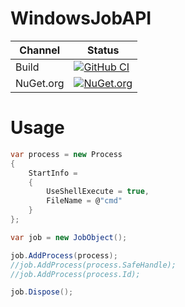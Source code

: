 # WindowsJobAPI

Channel | Status
-|-
Build | [![GitHub CI](https://github.com/HMBSbige/WindowsJobAPI/workflows/GitHub%20CI/badge.svg)](https://github.com/HMBSbige/WindowsJobAPI/actions)
NuGet.org | [![NuGet.org](https://img.shields.io/nuget/v/WindowsJobAPI.svg)](https://www.nuget.org/packages/WindowsJobAPI/)

# Usage
```csharp
var process = new Process
{
    StartInfo =
    {
        UseShellExecute = true,
        FileName = @"cmd"
    }
};

var job = new JobObject();

job.AddProcess(process);
//job.AddProcess(process.SafeHandle);
//job.AddProcess(process.Id);

job.Dispose();
```